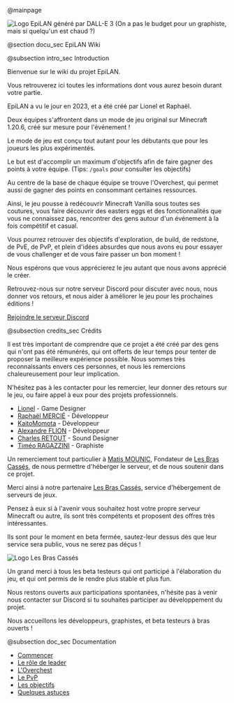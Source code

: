 @mainpage

![Logo EpiLAN généré par DALL-E 3 (On a pas le budget pour un graphiste, mais si quelqu'un est chaud ?)](icon.webp)

@section docu_sec EpiLAN Wiki

@subsection intro_sec Introduction

Bienvenue sur le wiki du projet EpiLAN.

Vous retrouverez ici toutes les informations dont vous aurez besoin durant votre partie.

EpiLAN a vu le jour en 2023, et a été créé par Lionel et Raphaël.

Deux équipes s'affrontent dans un mode de jeu original sur Minecraft 1.20.6, créé sur mesure pour l'événement !

Le mode de jeu est conçu tout autant pour les débutants que pour les joueurs les plus expérimentés.

Le but est d'accomplir un maximum d'objectifs afin de faire gagner des points à votre équipe. (Tips: `/goals` pour consulter les objectifs)

Au centre de la base de chaque équipe se trouve l'Overchest, qui permet aussi de gagner des points en consommant certaines ressources.

Ainsi, le jeu pousse à redécouvrir Minecraft Vanilla sous toutes ses coutures, vous faire découvrir des easters eggs et des fonctionnalités que vous ne connaissez pas, rencontrer des gens autour d'un événement à la fois compétitif et casual.

Vous pourrez retrouver des objectifs d'exploration, de build, de redstone, de PvE, de PvP, et plein d'idées absurdes que nous avons eu pour essayer de vous challenger et de vous faire passer un bon moment !

Nous espérons que vous apprécierez le jeu autant que nous avons apprécié le créer.

Retrouvez-nous sur notre serveur Discord pour discuter avec nous, nous donner vos retours, et nous aider à améliorer le jeu pour les prochaines éditions !

[Rejoindre le serveur Discord](https://discord.gg/gH9fWTngVR)

@subsection credits_sec Crédits

Il est très important de comprendre que ce projet a été créé par des gens qui n'ont pas été rémunérés, qui ont offerts de leur temps pour tenter de proposer la meilleure expérience possible. Nous sommes très reconnaissants envers ces personnes, et nous les remercions chaleureusement pour leur implication.

N'hésitez pas à les contacter pour les remercier, leur donner des retours sur le jeu, ou faire appel à eux pour des projets professionnels.

- [Lionel](https://www.youtube.com/@caribou81) - Game Designer
- [Raphaël MERCIÉ](https://www.linkedin.com/in/rapha%C3%ABl-merci%C3%A9-61362a22a/) - Développeur
- [KaitoMomota](https://www.github.com/KaitoMomota) - Développeur
- [Alexandre FLION](https://www.linkedin.com/in/alexandre-flion/?originalSubdomain=fr) - Développeur
- [Charles RETOUT](https://www.youtube.com/watch?v=dQw4w9WgXcQ) - Sound Designer
- [Timéo RAGAZZINI](https://www.instagram.com/titi.raga/) - Graphiste

Un remerciement tout particulier à [Matis MOUNIC](https://lesbrascasses.net/), Fondateur de [Les Bras Cassés](https://lesbrascasses.net/), de nous permettre d'héberger le serveur, et de nous soutenir dans ce projet.

Merci ainsi à notre partenaire [Les Bras Cassés](https://lesbrascasses.net/), service d'hébergement de serveurs de jeux.

Pensez à eux si à l'avenir vous souhaitez host votre propre serveur Minecraft ou autre, ils sont très compétents et proposent des offres très intéressantes.

Ils sont pour le moment en beta fermée, sautez-leur dessus dès que leur service sera public, vous ne serez pas déçus !

![Logo Les Bras Cassés](logo_LBC.png)

Un grand merci à tous les beta testeurs qui ont participé à l'élaboration du jeu, et qui ont permis de le rendre plus stable et plus fun.

Nous restons ouverts aux participations spontanées, n'hésite pas à venir nous contacter sur Discord si tu souhaites participer au développement du projet.

Nous accueillons les développeurs, graphistes, et beta testeurs à bras ouverts !

@subsection doc_sec Documentation

- [Commencer](getting_started_page.html)
- [Le rôle de leader](leader_page.html)
- [L'Overchest](overchest_page.html)
- [Le PvP](pvp_page.html)
- [Les objectifs](goals_page.html)
- [Quelques astuces](tips_page.html)
